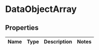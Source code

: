 
# DataObjectArray

## Properties
Name | Type | Description | Notes
------------ | ------------- | ------------- | -------------



